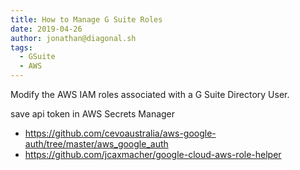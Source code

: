 ```yaml
---
title: How to Manage G Suite Roles
date: 2019-04-26
author: jonathan@diagonal.sh
tags:
  - GSuite
  - AWS
---
```


Modify the AWS IAM roles associated with a G Suite Directory User.

save api token in AWS Secrets Manager

- https://github.com/cevoaustralia/aws-google-auth/tree/master/aws_google_auth
- https://github.com/jcaxmacher/google-cloud-aws-role-helper
